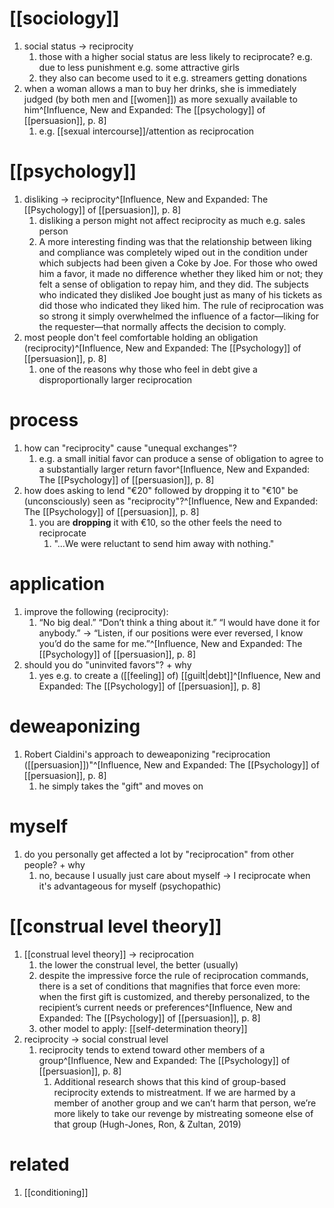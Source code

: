 # [[sociology]]
1. social status → reciprocity
	1. those with a higher social status are less likely to reciprocate? e.g. due to less punishment e.g. some attractive girls
	2. they also can become used to it e.g. streamers getting donations
2. when a woman allows a man to buy her drinks, she is immediately judged (by both men and [[women]]) as more sexually available to him^[Influence, New and Expanded: The [[psychology]] of [[persuasion]], p. 8]
	1. e.g. [[sexual intercourse]]/attention as reciprocation

# [[psychology]]
1. disliking → reciprocity^[Influence, New and Expanded: The [[Psychology]] of [[persuasion]], p. 8]
	1. disliking a person might not affect reciprocity as much e.g. sales person
	2. A more interesting finding was that the relationship between liking and compliance was completely wiped out in the condition under which subjects had been given a Coke by Joe. For those who owed him a favor, it made no difference whether they liked him or not; they felt a sense of obligation to repay him, and they did. The subjects who indicated they disliked Joe bought just as many of his tickets as did those who indicated they liked him. The rule of reciprocation was so strong it simply overwhelmed the influence of a factor—liking for the requester—that normally affects the decision to comply.
2. most people don't feel comfortable holding an obligation (reciprocity)^[Influence, New and Expanded: The [[Psychology]] of [[persuasion]], p. 8]
	1. one of the reasons why those who feel in debt give a disproportionally larger reciprocation

# process
1. how can "reciprocity" cause "unequal exchanges"?
	1. e.g. a small initial favor can produce a sense of obligation to agree to a substantially larger return favor^[Influence, New and Expanded: The [[Psychology]] of [[persuasion]], p. 8]
2. how does asking to lend "€20" followed by dropping it to "€10" be (unconsciously) seen as "reciprocity"?^[Influence, New and Expanded: The [[Psychology]] of [[persuasion]], p. 8]
	1. you are **dropping** it with €10, so the other feels the need to reciprocate
		1. "...We were reluctant to send him away with nothing."

# application
1. improve the following (reciprocity):
	1. “No big deal.” “Don’t think a thing about it.” “I would have done it for anybody.” → “Listen, if our positions were ever reversed, I know you’d do the same for me.”^[Influence, New and Expanded: The [[Psychology]] of [[persuasion]], p. 8]
2. should you do "uninvited favors"? + why
	1. yes e.g. to create a ([[feeling]] of) [[guilt|debt]]^[Influence, New and Expanded: The [[Psychology]] of [[persuasion]], p. 8]

# deweaponizing
1. Robert Cialdini's approach to deweaponizing "reciprocation ([[persuasion]])"^[Influence, New and Expanded: The [[Psychology]] of [[persuasion]], p. 8]
	1. he simply takes the "gift" and moves on

# myself
1. do you personally get affected a lot by "reciprocation" from other people? + why
	1. no, because I usually just care about myself → I reciprocate when it's advantageous for myself (psychopathic)

# [[construal level theory]]
1. [[construal level theory]] → reciprocation
	1. the lower the construal level, the better (usually)
	2. despite the impressive force the rule of reciprocation commands, there is a set of conditions that magnifies that force even more: when the first gift is customized, and thereby personalized, to the recipient’s current needs or preferences^[Influence, New and Expanded: The [[Psychology]] of [[persuasion]], p. 8]
	3. other model to apply: [[self-determination theory]]
2. reciprocity → social construal level
	1. reciprocity tends to extend toward other members of a group^[Influence, New and Expanded: The [[Psychology]] of [[persuasion]], p. 8]
		1. Additional research shows that this kind of group-based reciprocity extends to mistreatment. If we are harmed by a member of another group and we can’t harm that person, we’re more likely to take our revenge by mistreating someone else of that group (Hugh-Jones, Ron, & Zultan, 2019)

# related
1. [[conditioning]]